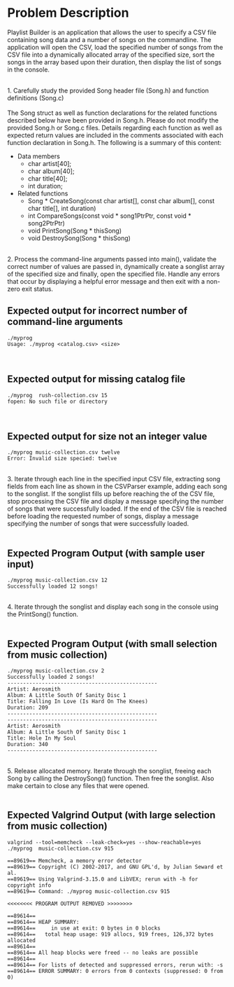 # Problem Description
Playlist Builder is an application that allows the user to specify a CSV file containing song data and a number of songs on the commandline.  The application will open the CSV, load the specified number of songs from the CSV file into a dynamically allocated array of the specified size, sort the songs in the array based upon their duration, then display the list of songs in the console.

<br />
1. Carefully study the provided Song header file (Song.h) and function definitions (Song.c)
<br /><br />
The Song struct as well as function declarations for the related functions described below have been provided in Song.h. Please do not modify the provided Song.h or Song.c files. Details regarding each function as well as expected return values are included in the comments associated with each function declaration in Song.h. The following is a summary of this content:

- Data members
  - char artist[40];
  - char album[40];
  - char title[40];
  - int duration;
- Related functions
  - Song * CreateSong(const char artist[], const char album[], const char title[], int duration)  
  - int CompareSongs(const void * song1PtrPtr, const void * song2PtrPtr) 
  - void PrintSong(Song * thisSong)
  - void DestroySong(Song * thisSong)
  
<br />
2. Process the command-line arguments passed into main(), validate the correct number of values are passed in, dynamically create a songlist array of the specified size and finally, open the specified file.  Handle any errors that occur by displaying a helpful error message and then exit with a non-zero exit status. 

<br />

## Expected output for incorrect number of command-line arguments
```
./myprog 
Usage: ./myprog <catalog.csv> <size>
```

<br />

## Expected output for missing catalog file
```
./myprog  rush-collection.csv 15
fopen: No such file or directory
```

<br />

## Expected output for size not an integer value
```
./myprog music-collection.csv twelve
Error: Invalid size specied: twelve
```

<br />
3. Iterate through each line in the specified input CSV file, extracting song fields from each line as shown in the CSVParser example, adding each song to the songlist. If the songlist fills up before reaching the of the CSV file, stop processing the CSV file and display a message specifying the number of songs that were successfully loaded. If the end of the CSV file is reached before loading the requested number of songs, display a message specifying the number of songs that were successfully loaded.
<br /><br />

## Expected Program Output (with sample user input)
```
./myprog music-collection.csv 12
Successfully loaded 12 songs!
```

<br />
4. Iterate through the songlist and display each song in the console using the PrintSong() function.
<br /><br />

## Expected Program Output (with small selection from music collection)
```
./myprog music-collection.csv 2
Successfully loaded 2 songs!
------------------------------------------------
Artist: Aerosmith
Album: A Little South Of Sanity Disc 1
Title: Falling In Love (Is Hard On The Knees)
Duration: 209
------------------------------------------------
------------------------------------------------
Artist: Aerosmith
Album: A Little South Of Sanity Disc 1
Title: Hole In My Soul
Duration: 340
------------------------------------------------
```


<br />
5. Release allocated memory. Iterate through the songlist, freeing each Song by calling the DestroySong() function. Then free the songlist.  Also make certain to close any files that were opened.
<br /><br />

## Expected Valgrind Output (with large selection from music collection)
```
valgrind --tool=memcheck --leak-check=yes --show-reachable=yes ./myprog  music-collection.csv 915 

==89619== Memcheck, a memory error detector
==89619== Copyright (C) 2002-2017, and GNU GPL'd, by Julian Seward et al.
==89619== Using Valgrind-3.15.0 and LibVEX; rerun with -h for copyright info
==89619== Command: ./myprog music-collection.csv 915

<<<<<<<< PROGRAM OUTPUT REMOVED >>>>>>>>

==89614== 
==89614== HEAP SUMMARY:
==89614==     in use at exit: 0 bytes in 0 blocks
==89614==   total heap usage: 919 allocs, 919 frees, 126,372 bytes allocated
==89614== 
==89614== All heap blocks were freed -- no leaks are possible
==89614== 
==89614== For lists of detected and suppressed errors, rerun with: -s
==89614== ERROR SUMMARY: 0 errors from 0 contexts (suppressed: 0 from 0)
```
